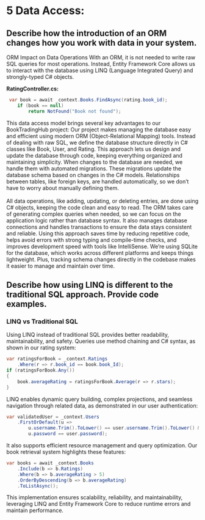# 5 Data  Access:
## Describe how the introduction of an ORM changes how you work with data in your system.
  
ORM Impact on Data Operations
With an ORM, it is not needed to write raw SQL queries for most operations. Instead, Entity Framework Core allows us to interact with the database using LINQ (Language Integrated Query) and strongly-typed C# objects. 

**RatingController.cs:**
```csharp
 var book = await _context.Books.FindAsync(rating.book_id);
    if (book == null)
        return NotFound("Book not found");
```

This data access model brings several key advantages to our BookTradingHub project:
Our project makes managing the database easy and efficient using modern ORM (Object-Relational Mapping) tools. Instead of dealing with raw SQL, we define the database structure directly in C# classes like Book, User, and Rating. This approach lets us design and update the database through code, keeping everything organized and maintaining simplicity.
When changes to the database are needed, we handle them with automated migrations. These migrations update the database schema based on changes in the C# models. Relationships between tables, like foreign keys, are handled automatically, so we don’t have to worry about manually defining them.<br><br>
All data operations, like adding, updating, or deleting entries, are done using C# objects, keeping the code clean and easy to read. The ORM takes care of generating complex queries when needed, so we can focus on the application logic rather than database syntax. It also manages database connections and handles transactions to ensure the data stays consistent and reliable.
Using this approach saves time by reducing repetitive code, helps avoid errors with strong typing and compile-time checks, and improves development speed with tools like IntelliSense. We’re using SQLite for the database, which works across different platforms and keeps things lightweight. Plus, tracking schema changes directly in the codebase makes it easier to manage and maintain over time.

## Describe how using LINQ is different to the traditional SQL approach. Provide code examples.
### LINQ vs Traditional SQL
Using LINQ instead of traditional SQL provides better readability, maintainability, and safety. Queries use method chaining and C# syntax, as shown in our rating system:
```csharp
var ratingsForBook = _context.Ratings
    .Where(r => r.book_id == book.book_Id);
if (ratingsForBook.Any())
{
    book.averageRating = ratingsForBook.Average(r => r.stars);
}
```
LINQ enables dynamic query building, complex projections, and seamless navigation through related data, as demonstrated in our user authentication:
```csharp
var validatedUser = _context.Users
    .FirstOrDefault(u => 
        u.username.Trim().ToLower() == user.username.Trim().ToLower() &&
        u.password == user.password);
```
It also supports efficient resource management and query optimization. 
Our book retrieval system highlights these features:
```csharp
var books = await _context.Books
    .Include(b => b.Ratings)
    .Where(b => b.averageRating > 5)
    .OrderByDescending(b => b.averageRating)
    .ToListAsync();
```
This implementation ensures scalability, reliability, and maintainability, leveraging LINQ and Entity Framework Core to reduce runtime errors and maintain performance.
